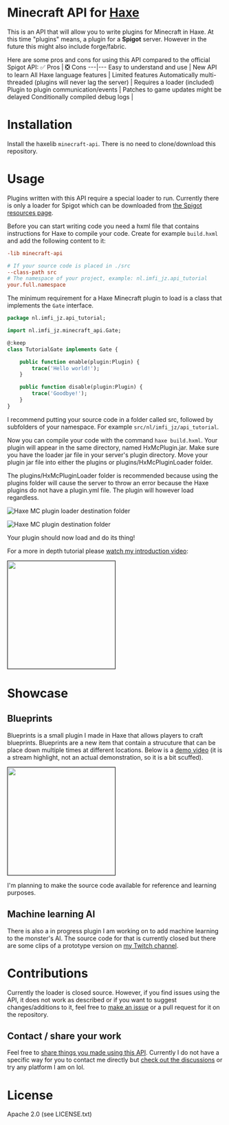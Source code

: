 # Minecraft API for [Haxe](https://haxe.org/)
This is an API that will allow you to write plugins for Minecraft in Haxe. At this time "plugins" means, a plugin for a **Spigot** server. However in the future this might also include forge/fabric. 

Here are some pros and cons for using this API compared to the official Spigot API:
✅ Pros | ❎ Cons
---|---
Easy to understand and use | New API to learn
All Haxe language features | Limited features
Automatically multi-threaded (plugins will never lag the server) | Requires a loader (included)
Plugin to plugin communication/events | Patches to game updates might be delayed
Conditionally compiled debug logs | 
<!-- More stable API (less breaking updates) | -->

# Installation
Install the haxelib `minecraft-api`. There is no need to clone/download this repository.

# Usage
Plugins written with this API require a special loader to run. Currently there is only a loader for Spigot which can be downloaded from [the Spigot resources page](). 

Before you can start writing code you need a hxml file that contains instructions for Haxe to compile your code. Create for example `build.hxml` and add the following content to it:

```ini (hxml)
-lib minecraft-api

# If your source code is placed in ./src
--class-path src
# The namespace of your project, example: nl.imfi_jz.api_tutorial
your.full.namespace
```

The minimum requirement for a Haxe Minecraft plugin to load is a class that implements the `Gate` interface. 

```haxe
package nl.imfi_jz.api_tutorial;

import nl.imfi_jz.minecraft_api.Gate;

@:keep
class TutorialGate implements Gate {

    public function enable(plugin:Plugin) {
        trace('Hello world!');
    }

    public function disable(plugin:Plugin) {
        trace('Goodbye!');
    }
}
```

I recommend putting your source code in a folder called src, followed by subfolders of your namespace. For example `src/nl/imfi_jz/api_tutorial`.

Now you can compile your code with the command `haxe build.hxml`. Your plugin will appear in the same directory, named HxMcPlugin.jar. Make sure you have the loader jar file in your server's plugin directory. Move your plugin jar file into either the plugins or plugins/HxMcPluginLoader folder. 

The plugins/HxMcPluginLoader folder is recommended because using the plugins folder will cause the server to throw an error because the Haxe plugins do not have a plugin.yml file. The plugin will however load regardless.

![Haxe MC plugin loader destination folder](https://user-images.githubusercontent.com/10811551/176917171-18e00613-75e1-477d-b8db-d2dfe3aaaf9c.png)

![Haxe MC plugin destination folder](https://user-images.githubusercontent.com/10811551/176917130-d3b9fcfa-a205-4fbc-8cd2-1ef531a1561f.png)

Your plugin should now load and do its thing!

For a more in depth tutorial please [watch my introduction video](https://youtu.be/Y3j-8_2JHsI):

[<img src="https://user-images.githubusercontent.com/10811551/178589130-afae30a2-2381-40aa-a237-fec2b4de12b7.png" width="250" border="1">](https://youtu.be/Y3j-8_2JHsI)

# Showcase
## Blueprints
Blueprints is a small plugin I made in Haxe that allows players to craft blueprints. Blueprints are a new item that contain a strucuture that can be place down multiple times at different locations. Below is a [demo video](https://www.twitch.tv/videos/1288999978) (it is a stream highlight, not an actual demonstration, so it is a bit scuffed).

[<img src="https://user-images.githubusercontent.com/10811551/178467976-5876331d-a9ea-4440-a2fc-8818a14a2714.png" width="250" border="1">](https://www.twitch.tv/videos/1288999978)

 I'm planning to make the source code available for reference and learning purposes.

## Machine learning AI

There is also a in progress plugin I am working on to add machine learning to the monster's AI. The source code for that is currently closed but there are some clips of a prototype version on [my Twitch channel](https://twitch.com/jokerzappie). <!-- available but should not be used, modified or distributed. -->

# Contributions
Currently the loader is closed source. However, if you find issues using the API, it does not work as described or if you want to suggest changes/additions to it, feel free to [make an issue](https://github.com/imfi-jz/hx-mc-api/issues/new/choose) or a pull request for it on the repository.

## Contact / share your work
Feel free to [share things you made using this API](https://github.com/imfi-jz/hx-mc-api/discussions/categories/show-and-tell). Currently I do not have a specific way for you to contact me directly but [check out the discussions](https://github.com/imfi-jz/hx-mc-api/discussions) or try any platform I am on lol.

# License
Apache 2.0 (see LICENSE.txt)

